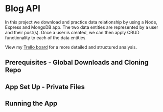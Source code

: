 # Blog API
In this project we download and practice data relationship by using a Node, Express and MongoDB app. The two data entities are represented by a user and their post(s). Once a user is created, we can then apply CRUD functionality to each of the data entities. 

View my [Trello board](https://trello.com/b/a2z1tiWO/unit-2-project) for a more detailed and structured analysis. 
## Prerequisites - Global Downloads and Cloning Repo

## App Set Up - Private Files

## Running the App







